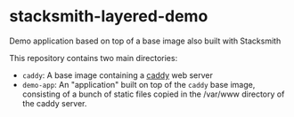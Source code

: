 # stacksmith-layered-demo
Demo application based on top of a base image also built with Stacksmith

This repository contains two main directories:

* `caddy`: A base image containing a [caddy](https://caddyserver.com/) web server
* `demo-app`: An "application" built on top of the `caddy` base image, consisting of a bunch of static files copied in the /var/www directory of the caddy server.

